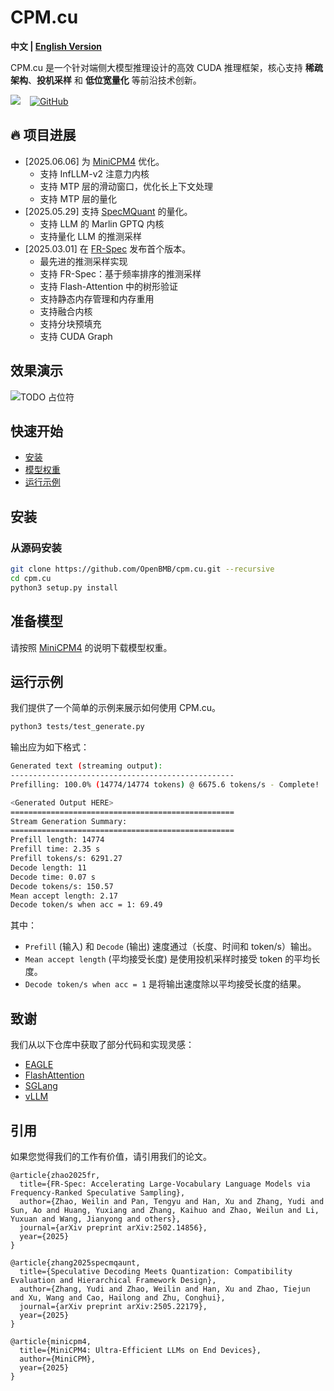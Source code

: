 # CPM.cu

<strong>中文 | [English Version](./README.md)</strong>

CPM.cu 是一个针对端侧大模型推理设计的高效 CUDA 推理框架，核心支持 **稀疏架构**、**投机采样** 和 **低位宽量化** 等前沿技术创新。

<a href="https://github.com/OpenBMB/minicpm"><img src="https://img.shields.io/static/v1?label=MiniCPM4 项目&message=Web&color=green"></a> &ensp;
<a href="https://github.com/OpenBMB/cpm.cu/blob/main/LICENSE">
  <img alt="GitHub" src="https://img.shields.io/github/license/OpenBMB/cpm.cu">
</a>

<div id="news"></div>

## 🔥 项目进展

- [2025.06.06] 为 [MiniCPM4](https://github.com/openbmb/minicpm) 优化。
    - 支持 InfLLM-v2 注意力内核
    - 支持 MTP 层的滑动窗口，优化长上下文处理
    - 支持 MTP 层的量化
- [2025.05.29] 支持 [SpecMQuant](https://github.com/AI9Stars/SpecMQuant) 的量化。
    - 支持 LLM 的 Marlin GPTQ 内核
    - 支持量化 LLM 的推测采样
- [2025.03.01] 在 [FR-Spec](https://github.com/thunlp/FR-Spec) 发布首个版本。
    - 最先进的推测采样实现
    - 支持 FR-Spec：基于频率排序的推测采样
    - 支持 Flash-Attention 中的树形验证
    - 支持静态内存管理和内存重用
    - 支持融合内核
    - 支持分块预填充
    - 支持 CUDA Graph

<div id="demo"></div>

## 效果演示

![TODO 占位符](https://github.com/thunlp/Ouroboros/blob/main/figure/ouroboros.gif)

<div id="getstart"></div>

## 快速开始

- [安装](#install)
- [模型权重](#modelweights)
- [运行示例](#example)

<div id="install"></div>

## 安装

### 从源码安装

```bash
git clone https://github.com/OpenBMB/cpm.cu.git --recursive
cd cpm.cu
python3 setup.py install
```

<div id="modelweights"></div>

## 准备模型

请按照 [MiniCPM4](https://github.com/openbmb/minicpm) 的说明下载模型权重。

<div id="example"></div>

## 运行示例

我们提供了一个简单的示例来展示如何使用 CPM.cu。

```bash
python3 tests/test_generate.py
```

输出应为如下格式：

```bash
Generated text (streaming output):
--------------------------------------------------
Prefilling: 100.0% (14774/14774 tokens) @ 6675.6 tokens/s - Complete!

<Generated Output HERE>
==================================================
Stream Generation Summary:
==================================================
Prefill length: 14774
Prefill time: 2.35 s
Prefill tokens/s: 6291.27
Decode length: 11
Decode time: 0.07 s
Decode tokens/s: 150.57
Mean accept length: 2.17
Decode token/s when acc = 1: 69.49
```

其中：

- `Prefill` (输入) 和 `Decode` (输出) 速度通过（长度、时间和 token/s）输出。
- `Mean accept length` (平均接受长度) 是使用投机采样时接受 token 的平均长度。
- `Decode token/s when acc = 1` 是将输出速度除以平均接受长度的结果。

## 致谢

我们从以下仓库中获取了部分代码和实现灵感：

- [EAGLE](https://github.com/SafeAILab/EAGLE)
- [FlashAttention](https://github.com/Dao-AILab/flash-attention)
- [SGLang](https://github.com/sgl-project/sglang)
- [vLLM](https://github.com/vllm-project/vllm)

## 引用

如果您觉得我们的工作有价值，请引用我们的论文。

```
@article{zhao2025fr,
  title={FR-Spec: Accelerating Large-Vocabulary Language Models via Frequency-Ranked Speculative Sampling},
  author={Zhao, Weilin and Pan, Tengyu and Han, Xu and Zhang, Yudi and Sun, Ao and Huang, Yuxiang and Zhang, Kaihuo and Zhao, Weilun and Li, Yuxuan and Wang, Jianyong and others},
  journal={arXiv preprint arXiv:2502.14856},
  year={2025}
}

@article{zhang2025specmqaunt,
  title={Speculative Decoding Meets Quantization: Compatibility Evaluation and Hierarchical Framework Design},
  author={Zhang, Yudi and Zhao, Weilin and Han, Xu and Zhao, Tiejun and Xu, Wang and Cao, Hailong and Zhu, Conghui},
  journal={arXiv preprint arXiv:2505.22179},
  year={2025}
}

@article{minicpm4,
  title={MiniCPM4: Ultra-Efficient LLMs on End Devices},
  author={MiniCPM},
  year={2025}
}
```
